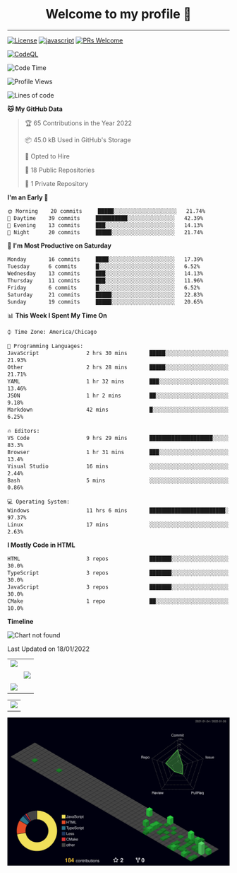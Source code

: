 <!-- <p align="center">
	<img src="https://github-readme-stats.vercel.app/api/pin/?username=mark-gutenberger&repo=mark-gutenberger" />
</p> -->
<br>
<h1 align="center">Welcome to my profile 👋</h1>
<hr>

[badges]: # (start)
<!-- Please keep comment here to allow auto update -->
[![License](https://img.shields.io/github/license//)](/blob/master/LICENSE)
[![javascript](https://img.shields.io/badge/language-JavaScript-yellow.svg)](https://www.javascript.com)
[![PRs Welcome](https://img.shields.io/badge/PRs-Welcome-brightgreen.svg)](/pulls)
<!-- badges:end -->

[![CodeQL](https://github.com/Mark-Gutenberger/mark-gutenberger/actions/workflows/codeql-analysis.yml/badge.svg)](https://github.com/Mark-Gutenberger/mark-gutenberger/actions/workflows/codeql-analysis.yml)

<!--START_SECTION:waka-->
![Code Time](http://img.shields.io/badge/Code%20Time-12%20hrs%2059%20mins-blue)

![Profile Views](http://img.shields.io/badge/Profile%20Views-284-blue)

![Lines of code](https://img.shields.io/badge/From%20Hello%20World%20I%27ve%20Written-25%20Thousand%20lines%20of%20code-blue)

**🐱 My GitHub Data** 

> 🏆 65 Contributions in the Year 2022
 > 
> 📦 45.0 kB Used in GitHub's Storage 
 > 
> 💼 Opted to Hire
 > 
> 📜 18 Public Repositories 
 > 
> 🔑 1 Private Repository 
 > 
**I'm an Early 🐤** 

```text
🌞 Morning    20 commits     █████░░░░░░░░░░░░░░░░░░░░   21.74% 
🌆 Daytime    39 commits     ██████████░░░░░░░░░░░░░░░   42.39% 
🌃 Evening    13 commits     ███░░░░░░░░░░░░░░░░░░░░░░   14.13% 
🌙 Night      20 commits     █████░░░░░░░░░░░░░░░░░░░░   21.74%

```
📅 **I'm Most Productive on Saturday** 

```text
Monday       16 commits     ████░░░░░░░░░░░░░░░░░░░░░   17.39% 
Tuesday      6 commits      █░░░░░░░░░░░░░░░░░░░░░░░░   6.52% 
Wednesday    13 commits     ███░░░░░░░░░░░░░░░░░░░░░░   14.13% 
Thursday     11 commits     ███░░░░░░░░░░░░░░░░░░░░░░   11.96% 
Friday       6 commits      █░░░░░░░░░░░░░░░░░░░░░░░░   6.52% 
Saturday     21 commits     █████░░░░░░░░░░░░░░░░░░░░   22.83% 
Sunday       19 commits     █████░░░░░░░░░░░░░░░░░░░░   20.65%

```


📊 **This Week I Spent My Time On** 

```text
⌚︎ Time Zone: America/Chicago

💬 Programming Languages: 
JavaScript               2 hrs 30 mins       █████░░░░░░░░░░░░░░░░░░░░   21.93% 
Other                    2 hrs 28 mins       █████░░░░░░░░░░░░░░░░░░░░   21.71% 
YAML                     1 hr 32 mins        ███░░░░░░░░░░░░░░░░░░░░░░   13.46% 
JSON                     1 hr 2 mins         ██░░░░░░░░░░░░░░░░░░░░░░░   9.18% 
Markdown                 42 mins             █░░░░░░░░░░░░░░░░░░░░░░░░   6.25%

🔥 Editors: 
VS Code                  9 hrs 29 mins       ████████████████████░░░░░   83.3% 
Browser                  1 hr 31 mins        ███░░░░░░░░░░░░░░░░░░░░░░   13.4% 
Visual Studio            16 mins             ░░░░░░░░░░░░░░░░░░░░░░░░░   2.44% 
Bash                     5 mins              ░░░░░░░░░░░░░░░░░░░░░░░░░   0.86%

💻 Operating System: 
Windows                  11 hrs 6 mins       ████████████████████████░   97.37% 
Linux                    17 mins             ░░░░░░░░░░░░░░░░░░░░░░░░░   2.63%

```

**I Mostly Code in HTML** 

```text
HTML                     3 repos             ███████░░░░░░░░░░░░░░░░░░   30.0% 
TypeScript               3 repos             ███████░░░░░░░░░░░░░░░░░░   30.0% 
JavaScript               3 repos             ███████░░░░░░░░░░░░░░░░░░   30.0% 
CMake                    1 repo              ██░░░░░░░░░░░░░░░░░░░░░░░   10.0%

```


**Timeline**

![Chart not found](https://raw.githubusercontent.com/Mark-Gutenberger/Mark-Gutenberger/master/charts/bar_graph.png) 


 Last Updated on 18/01/2022
<!--END_SECTION:waka-->

<center>
	<center>
		<table>
			<center>
				<tr>
					<center>
						<td>
							<center><img src="https://github-readme-stats.vercel.app/api?username=mark-gutenberger&theme=github_dark&show_icons=true" /></center>
							<br />
							<br />
							<center><img src="https://github-readme-streak-stats.herokuapp.com/?user=mark-gutenberger&theme=dark&show_icons=true" /></center>
						</td>
					</center>
					<center>
						<td>
							<center><img src="https://github-readme-stats.vercel.app/api/top-langs/?username=mark-gutenberger&theme=github_dark&langs_count=99" /></center>
						</td>
					</center>
				</tr>
			</center>
		</table>
	</center>
	<center>
		<table>
			<center>
				<tr>
					<center>
						<td>
							<center><img src="https://activity-graph.herokuapp.com/graph?username=mark-gutenberger&theme=react-dark" /></center>
						</td>
					</center>
				</tr>
			</center>
		</table>
	</center>

</center>
<img src="./profile-3d-contrib/profile-night-green.svg" alt="3d contrib graph"/>
